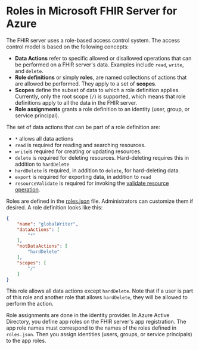 # Roles in Microsoft FHIR Server for Azure

The FHIR server uses a role-based access control system. The access control model is based on the following concepts:

- **Data Actions** refer to specific allowed or disallowed operations that can be performed on a FHIR server's data. Examples include `read`, `write`, and `delete`.
- **Role definitions** or simply **roles**, are named collections of actions that are allowed be performed. They apply to a set of **scopes**.
- **Scopes** define the subset of data to which a role definition applies. Currently, only the root scope (`/`) is supported, which means that role definitions apply to all the data in the FHIR server.
- **Role assignments** grants a role definition to an identity (user, group, or service principal).

The set of data actions that can be part of a role definition are:

- `*` allows all data actions
- `read` is required for reading and searching resources.
- `write`is required for creating or updating resources.
- `delete` is required for deleting resources. Hard-deleting requires this in addition to `hardDelete`
- `hardDelete` is required, in addition to `delete`, for hard-deleting data.
- `export` is required for exporting data, in addition to `read`
- `resourceValidate` is required for invoking the [validate resource operation](https://www.hl7.org/fhir/operation-resource-validate.html).

Roles are defined in the [roles.json](../src/Microsoft.Health.Fhir.Shared.Web/roles.json) file. Administrators can customize them if desired. A role definition looks like this:

``` json
{
    "name": "globalWriter",
    "dataActions": [
        "*"
    ],
    "notDataActions": [
        "hardDelete"
    ],
    "scopes": [
        "/"
    ]
}
```

This role allows all data actions except `hardDelete`. Note that if a user is part of this role and another role that allows `hardDelete`, they will be allowed to perform the action.

Role assignments are done in the identity provider. In Azure Active Directory, you define app roles on the FHIR server's app registration. The app role names must correspond to the names of the roles defined in `roles.json`. Then you assign identities (users, groups, or service principals) to the app roles.
